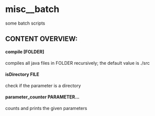 # misc__batch
some batch scripts

## CONTENT OVERVIEW:
#### compile [FOLDER]
compiles all java files in FOLDER recursively; the default value is ./src
#### isDirectory FILE
check if the parameter is a directory
#### parameter_counter PARAMETER...
counts and prints the given parameters
